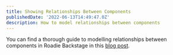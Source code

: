 ```yaml
---
title: Showing Relationships Between Components
publishedDate: '2022-06-13T14:49:47.0Z'
description: How to model relationships between components
---
```


You can find a thorough guide to modelling relationships between components in Roadie Backstage in this [blog post](https://roadie.io/blog/modelling-software-backstage/).
